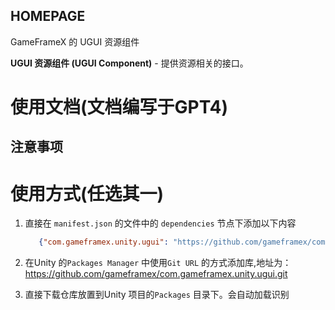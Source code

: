 ﻿## HOMEPAGE

GameFrameX 的 UGUI 资源组件

**UGUI 资源组件 (UGUI Component)** - 提供资源相关的接口。

# 使用文档(文档编写于GPT4)

## 注意事项

# 使用方式(任选其一)

1. 直接在 `manifest.json` 的文件中的 `dependencies` 节点下添加以下内容
   ```json
      {"com.gameframex.unity.ugui": "https://github.com/gameframex/com.gameframex.unity.ugui.git"}
    ```
2. 在Unity 的`Packages Manager` 中使用`Git URL` 的方式添加库,地址为：https://github.com/gameframex/com.gameframex.unity.ugui.git

3. 直接下载仓库放置到Unity 项目的`Packages` 目录下。会自动加载识别